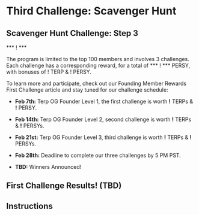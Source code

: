 # Third Challenge: Scavenger Hunt
## Scavenger Hunt Challenge: Step 3
*** ! *** 


The program is limited to the top 100 members and involves 3 challenges. Each challenge has a corresponding reward, for a total of *** ! *** PERSY, with bonuses of ! TERP & ! PERSY.

To learn more and participate, check out our Founding Member Rewards First Challenge article and stay tuned for our challenge schedule:
- **Feb 7th:** Terp OG Founder Level 1, the first challenge is worth **!** TERPs & **!** PERSY.

- **Feb 14th:** Terp OG Founder Level 2, second challenge is worth **!** TERPs & **!** PERSYs.

- **Feb 21st:** Terp OG Founder Level 3, third challenge is worth **!** TERPs & **!** PERSYs.

- **Feb 28th:** Deadline to complete our three challenges by 5 PM PST.

- **TBD:** Winners Announced!

## First Challenge Results! (TBD)

## Instructions